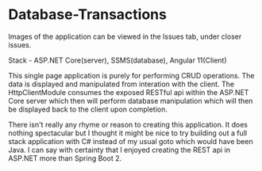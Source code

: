 # Database-Transactions

Images of the application can be viewed in the Issues tab, under closer issues.

Stack - ASP.NET Core(server), SSMS(database), Angular 11(Client)

This single page application is purely for performing CRUD operations. The data is displayed and manipulated from interation with the client. The HttpClientModule
consumes the exposed RESTful api within the ASP.NET Core server which then will perform database manipulation which will then be displayed back to the client upon completion. 

There isn't really any rhyme or reason to creating this application. It does nothing spectacular but I thought it might be nice to try building out a full stack application with
C# instead of my usual goto which would have been Java. I can say with certainty that I enjoyed creating the REST api in ASP.NET more than Spring Boot 2.

